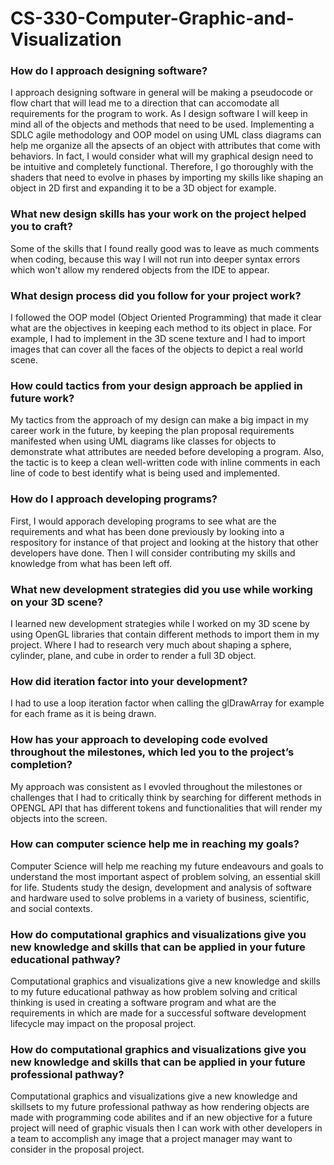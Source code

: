 # CS-330-Computer-Graphic-and-Visualization
### How do I approach designing software?
I approach designing software in general will be making a pseudocode or flow chart that will lead me to a direction that can accomodate all requirements for the program to work. As I design software I will keep in mind all of the objects and methods that need to be used. Implementing a SDLC agile methodology and OOP model on using UML class diagrams can help me organize all the apsects of an object with attributes that come with behaviors. In fact, I would consider what will my graphical design need to be intuitive and completely functional. Therefore, I go thoroughly with the shaders that need to evolve in phases by importing my skills like shaping an object in 2D first and expanding it to be a 3D object for example.
### What new design skills has your work on the project helped you to craft?
Some of the skills that I found really good was to leave as much comments when coding, because this way I will not run into deeper syntax errors which won't allow my rendered objects from the IDE to appear. 
### What design process did you follow for your project work?
I followed the OOP model (Object Oriented Programming) that made it clear what are the objectives in keeping each method to its object in place. For example, I had to implement in the 3D scene texture and I had to import images that can cover all the faces of the objects to depict a real world scene.
### How could tactics from your design approach be applied in future work?
My tactics from the approach of my design can make a big impact in my career work in the future, by keeping the plan proposal requirements manifested when using UML diagrams like classes for objects to demonstrate what attributes are needed before developing a program. Also, the tactic is to keep a clean well-written code with inline comments in each line of code to best identify what is being used and implemented.  
### How do I approach developing programs?
First, I would apporach developing programs to see what are the requirements and what has been done previously by looking into a respository for instance of that project and looking at the history that other developers have done. Then I will consider contributing my skills and knowledge from what has been left off. 
### What new development strategies did you use while working on your 3D scene?
I learned new development strategies while I worked on my 3D scene by using OpenGL libraries that contain different methods to import them in my project. Where I had to research very much about shaping a sphere, cylinder, plane, and cube in order to render a full 3D object.
### How did iteration factor into your development?
I had to use a loop iteration factor when calling the glDrawArray for example for each frame as it is being drawn. 
### How has your approach to developing code evolved throughout the milestones, which led you to the project’s completion?
My approach was consistent as I evovled throughout the milestones or challenges that I had to critically think by searching for different methods in OPENGL API that has different tokens and functionalities that will render my objects into the screen.
### How can computer science help me in reaching my goals?
Computer Science will help me reaching my future endeavours and goals to understand the most important aspect of problem solving, an essential skill for life. Students study the design, development and analysis of software and hardware used to solve problems in a variety of business, scientific, and social contexts.
### How do computational graphics and visualizations give you new knowledge and skills that can be applied in your future educational pathway?
Computational graphics and visualizations give a new knowledge and skills to my future educational pathway as how problem solving and critical thinking is used in creating a software program and what are the requirements in which are made for a successful software development lifecycle may impact on the proposal project.
### How do computational graphics and visualizations give you new knowledge and skills that can be applied in your future professional pathway?
Computational graphics and visualizations give a new knowledge and skillsets to my future professional pathway as how rendering objects are made with programming code abilites and if an new objective for a future project will need of graphic visuals then I can work with other developers in a team to accomplish any image that a project manager may want to consider in the proposal project.
